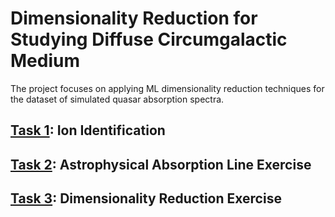 # Dimensionality Reduction for Studying Diffuse Circumgalactic Medium
The project focuses on applying ML dimensionality reduction techniques for the dataset of simulated quasar absorption spectra. 

## [Task 1](https://github.com/MarcoChain/ML4-Dimensionality-Reduction/blob/main/Task1.pdf): Ion Identification

## [Task 2](https://github.com/MarcoChain/ML4-Dimensionality-Reduction/blob/main/Task2.pdf): Astrophysical Absorption Line Exercise

## [Task 3](-/lab3): Dimensionality Reduction Exercise

